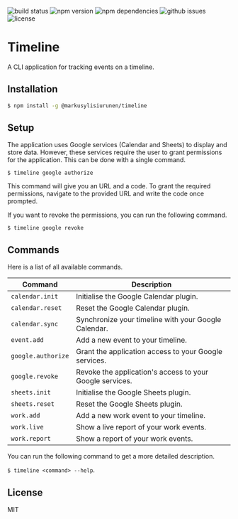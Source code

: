 ![build status](https://travis-ci.org/markusylisiurunen/timeline.svg?branch=master)
![npm version](https://badge.fury.io/js/%40markusylisiurunen%2Ftimeline.svg)
![npm dependencies](https://david-dm.org/markusylisiurunen/timeline.svg)
![github issues](https://img.shields.io/github/issues/markusylisiurunen/timeline.svg)
![license](https://img.shields.io/github/license/markusylisiurunen/timeline.svg)

# Timeline

A CLI application for tracking events on a timeline.

## Installation

```sh
$ npm install -g @markusylisiurunen/timeline
```

## Setup

The application uses Google services (Calendar and Sheets) to display and store data. However, these
services require the user to grant permissions for the application. This can be done with a single
command.

`$ timeline google authorize`

This command will give you an URL and a code. To grant the required permissions, navigate to the
provided URL and write the code once prompted.

If you want to revoke the permissions, you can run the following command.

`$ timeline google revoke`

## Commands

Here is a list of all available commands.

| Command            | Description                                              |
| ------------------ | -------------------------------------------------------- |
| `calendar.init`    | Initialise the Google Calendar plugin.                   |
| `calendar.reset`   | Reset the Google Calendar plugin.                        |
| `calendar.sync`    | Synchronize your timeline with your Google Calendar.     |
| `event.add`        | Add a new event to your timeline.                        |
| `google.authorize` | Grant the application access to your Google services.    |
| `google.revoke`    | Revoke the application's access to your Google services. |
| `sheets.init`      | Initialise the Google Sheets plugin.                     |
| `sheets.reset`     | Reset the Google Sheets plugin.                          |
| `work.add`         | Add a new work event to your timeline.                   |
| `work.live`        | Show a live report of your work events.                  |
| `work.report`      | Show a report of your work events.                       |

You can run the following command to get a more detailed description.

`$ timeline <command> --help`.

## License

MIT

